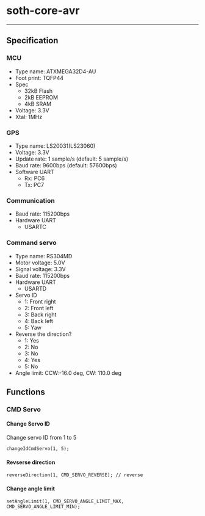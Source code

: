 # soth-core-avr

---

## Specification

### MCU
- Type name: ATXMEGA32D4-AU
- Foot print: TQFP44
- Spec
  - 32kB Flash
  - 2kB EEPROM
  - 4kB SRAM
- Voltage: 3.3V
- Xtal: 1MHz

### GPS
- Type name: LS20031(LS23060)
- Voltage: 3.3V
- Update rate: 1 sample/s (default: 5 sample/s)
- Baud rate: 9600bps (default: 57600bps)
- Software UART
  - Rx: PC6
  - Tx: PC7

### Communication
- Baud rate: 115200bps
- Hardware UART
  - USARTC

### Command servo
- Type name: RS304MD
- Motor voltage: 5.0V
- Signal voltage: 3.3V
- Baud rate: 115200bps
- Hardware UART
  - USARTD
- Servo ID
  - 1: Front right
  - 2: Front left
  - 3: Back right
  - 4: Back left
  - 5: Yaw
- Reverse the direction?
  - 1: Yes
  - 2: No
  - 3: No
  - 4: Yes
  - 5: No
- Angle limit: CCW:-16.0 deg, CW: 110.0 deg


## Functions
### CMD Servo
#### Change Servo ID
Change servo ID from 1 to 5

```
changeIdCmdServo(1, 5);
```

#### Revserse direction
```
reverseDirection(1, CMD_SERVO_REVERSE); // reverse
```

#### Change angle limit
```
setAngleLimit(1, CMD_SERVO_ANGLE_LIMIT_MAX, CMD_SERVO_ANGLE_LIMIT_MIN);
```

